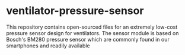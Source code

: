# ventilator-pressure-sensor
This repository contains open-sourced files for an extremely low-cost pressure sensor design for ventilators. The sensor module is based on Bosch's BM280 pressure sensor which are commonly found in our smartphones and readily available
